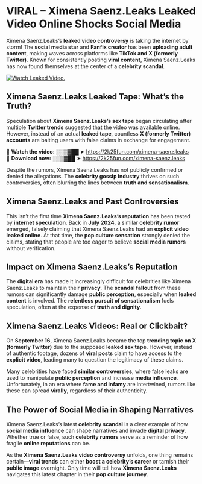 # VIRAL – Ximena Saenz.Leaks Leaked Video Online Shocks Social Media 

Ximena Saenz.Leaks’s **leaked video controversy** is taking the internet by storm! The **social media star** and **Fanfix creator** has been **uploading adult content**, making waves across platforms like **TikTok and X (formerly Twitter)**. Known for consistently posting **viral content**, Ximena Saenz.Leaks has now found themselves at the center of a **celebrity scandal**.  

[![Watch Leaked Video.](https://miro.medium.com/v2/resize:fit:828/format:webp/1*cilzJN44JGOrTw9NJCrNHA.gif "Watch Leaked Video")](https://2k25fun.com/ximena-saenz.leaks)

## **Ximena Saenz.Leaks Leaked Tape: What’s the Truth?**  
Speculation about **Ximena Saenz.Leaks’s sex tape** began circulating after multiple **Twitter trends** suggested that the video was available online. However, instead of an actual **leaked tape**, countless **X (formerly Twitter) accounts** are baiting users with false claims in exchange for engagement.  

🔹 **Watch the video:** ░░▒▓██ ➤ https://2k25fun.com/ximena-saenz.leaks  
🔹 **Download now:** ░░▒▓██ ➤ https://2k25fun.com/ximena-saenz.leaks  

Despite the rumors, Ximena Saenz.Leaks has not publicly confirmed or denied the allegations. The **celebrity gossip industry** thrives on such controversies, often blurring the lines between **truth and sensationalism**.  

## **Ximena Saenz.Leaks and Past Controversies**  
This isn’t the first time **Ximena Saenz.Leaks’s reputation** has been tested by **internet speculation**. Back in **July 2024**, a similar **celebrity rumor** emerged, falsely claiming that Ximena Saenz.Leaks had an **explicit video leaked online**. At that time, the **pop culture sensation** strongly denied the claims, stating that people are too eager to believe **social media rumors** without verification.  

## **Impact on Ximena Saenz.Leaks’s Reputation**  
The **digital era** has made it increasingly difficult for celebrities like Ximena Saenz.Leaks to maintain their **privacy**. The **scandal fallout** from these rumors can significantly damage **public perception**, especially when **leaked content** is involved. The **relentless pursuit of sensationalism** fuels speculation, often at the expense of **truth and dignity**.  

## **Ximena Saenz.Leaks Videos: Real or Clickbait?**  
On **September 16**, Ximena Saenz.Leaks became the top **trending topic on X (formerly Twitter)** due to the supposed **leaked sex tape**. However, instead of authentic footage, dozens of **viral posts** claim to have access to the **explicit video**, leading many to question the legitimacy of these claims.  

Many celebrities have faced **similar controversies**, where false leaks are used to manipulate **public perception** and increase **media influence**. Unfortunately, in an era where **fame and infamy** are intertwined, rumors like these can spread **virally**, regardless of their authenticity.  

## **The Power of Social Media in Shaping Narratives**  
Ximena Saenz.Leaks’s latest **celebrity scandal** is a clear example of how **social media influence** can shape narratives and invade **digital privacy**. Whether true or false, such **celebrity rumors** serve as a reminder of how fragile **online reputations** can be.  

As the **Ximena Saenz.Leaks video controversy** unfolds, one thing remains certain—**viral trends** can either **boost a celebrity’s career** or tarnish their **public image** overnight. Only time will tell how **Ximena Saenz.Leaks** navigates this latest chapter in their **pop culture journey**. 